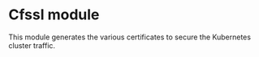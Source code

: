 # Cfssl module

This module generates the various certificates to secure the Kubernetes cluster traffic.